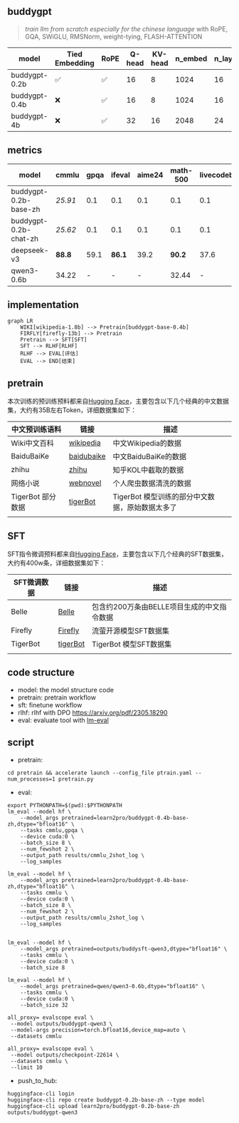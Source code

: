 ## buddygpt

> *train llm from scratch especially for the chinese language*
> with RoPE, GQA, SWiGLU, RMSNorm, weight-tying, FLASH-ATTENTION

|model|Tied Embedding|RoPE|Q-head|KV-head|n_embed|n_layer|seq_len|
|-|-|-|-|-|-|-|-|
|buddygpt-0.2b|✅|✅|16|8|1024|16|1024|
|buddygpt-0.4b|❌|✅|16|8|1024|16|1024|
|buddygpt-4b|❌|✅|32|16|2048|24|1024|

## metrics

|model|cmmlu|gpqa|ifeval|aime24|math-500|livecodebench|
|-|-|-|-|-|-|-|
|buddygpt-0.2b-base-zh|*25.91*|0.1|0.1|0.1|0.1|0.1|
|buddygpt-0.2b-chat-zh|*25.62*|0.1|0.1|0.1|0.1|0.1|
|deepseek-v3|**88.8**|59.1|**86.1**|39.2|**90.2**|37.6|
|qwen3-0.6b|34.22|-|-|-|32.44|-|

## implementation

```mermaid
graph LR
    WIKI[wikipedia-1.8b] --> Pretrain[buddygpt-base-0.4b]
    FIRFLY[firefly-13b] --> Pretrain
    Pretrain --> SFT[SFT]
    SFT --> RLHF[RLHF]
    RLHF --> EVAL[评估]
    EVAL --> END[结束]
```

## pretrain

本次训练的预训练预料都来自[Hugging Face](https://huggingface.co/)，主要包含以下几个经典的中文数据集，大约有35B左右Token，详细数据集如下：

| 中文预训练语料    | 链接                                                         | 描述                                            |
| ----------------- | ------------------------------------------------------------ | ----------------------------------------------- |
| Wiki中文百科      | [wikipedia](https://huggingface.co/datasets/pleisto/wikipedia-cn-20230720-filtered) | 中文Wikipedia的数据                             |
| BaiduBaiKe        | [baidubaike](https://huggingface.co/datasets/xuqinyang/BaiduBaike-5.63M) | 中文BaiduBaiKe的数据                            |
| zhihu             | [zhihu](https://huggingface.co/datasets/wangrui6/Zhihu-KOL)  | 知乎KOL中截取的数据                             |
| 网络小说      | [webnovel](https://huggingface.co/datasets/wdndev/webnovel-chinese) | 个人爬虫数据清洗的数据                             |
| TigerBot 部分数据 | [tigerBot](https://huggingface.co/datasets/TigerResearch/pretrain_zh) | TigerBot 模型训练的部分中文数据，原始数据太多了 |
|                   |                                                              |                                                 |

## SFT

SFT指令微调预料都来自[Hugging Face](https://huggingface.co/)，主要包含以下几个经典的SFT数据集，大约有400w条，详细数据集如下：

| SFT微调数据 | 链接                                                         | 描述                                       |
| ----------- | ------------------------------------------------------------ | ------------------------------------------ |
| Belle       | [Belle](https://huggingface.co/datasets/BelleGroup/train_2M_CN) | 包含约200万条由BELLE项目生成的中文指令数据 |
| Firefly     | [Firefly](https://huggingface.co/datasets/YeungNLP/firefly-train-1.1M) | 流萤开源模型SFT数据集                      |
| TigerBot    | [tigerBot](https://huggingface.co/datasets/TigerResearch/sft_zh) | TigerBot 模型SFT数据集                     |
|             |                                                              |                                            |

## code structure

- model: the model structure code
- pretrain: pretrain workflow
- sft: finetune workflow
- rlhf: rlhf with DPO https://arxiv.org/pdf/2305.18290
- eval: evaluate tool with [lm-eval](https://github.com/EleutherAI/lm-evaluation-harness)

## script

- pretrain: 
```
cd pretrain && accelerate launch --config_file ptrain.yaml --num_processes=1 pretrain.py
```
- eval: 
```shell
export PYTHONPATH=$(pwd):$PYTHONPATH
lm_eval --model hf \
    --model_args pretrained=learn2pro/buddygpt-0.4b-base-zh,dtype="bfloat16" \
    --tasks cmmlu,gpqa \
    --device cuda:0 \
    --batch_size 8 \
    --num_fewshot 2 \
    --output_path results/cmmlu_2shot_log \
    --log_samples

lm_eval --model hf \
    --model_args pretrained=learn2pro/buddygpt-0.4b-base-zh,dtype="bfloat16" \
    --tasks cmmlu \
    --device cuda:0 \
    --batch_size 8 \
    --num_fewshot 2 \
    --output_path results/cmmlu_2shot_log \
    --log_samples


lm_eval --model hf \
    --model_args pretrained=outputs/buddysft-qwen3,dtype="bfloat16" \
    --tasks cmmlu \
    --device cuda:0 \
    --batch_size 8

lm_eval --model hf \
    --model_args pretrained=qwen/qwen3-0.6b,dtype="bfloat16" \
    --tasks cmmlu \
    --device cuda:0 \
    --batch_size 32

all_proxy= evalscope eval \
 --model outputs/buddygpt-qwen3 \
 --model-args precision=torch.bfloat16,device_map=auto \
 --datasets cmmlu

all_proxy= evalscope eval \
 --model outputs/checkpoint-22614 \
 --datasets cmmlu \
 --limit 10
```

- push_to_hub:
```
huggingface-cli login
huggingface-cli repo create buddygpt-0.2b-base-zh --type model
huggingface-cli upload learn2pro/buddygpt-0.2b-base-zh outputs/buddygpt-qwen3
```



